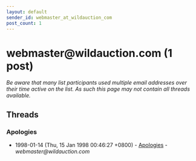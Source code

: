 ```yaml
---
layout: default
sender_id: webmaster_at_wildauction_com
post_count: 1
---
```


# webmaster<span>@</span>wildauction.com (1 post)

_Be aware that many list participants used multiple email addresses over their time active on the list. As such this page may not contain all threads available._

## Threads

### Apologies
+ 1998-01-14 (Thu, 15 Jan 1998 00:46:27 +0800) - [Apologies](/archive/1998/01/8b6b8a78060b02012079367d3c897bdb078ada255100760ca4c425e7c95c88ef) - _webmaster@wildauction.com_

